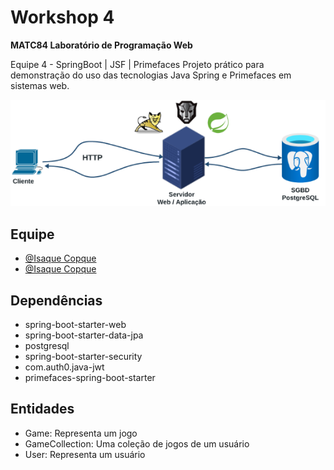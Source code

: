 
# Workshop 4 

**MATC84 Laboratório de Programação Web**

Equipe 4  - SpringBoot | JSF | Primefaces
Projeto prático para demonstração do uso das tecnologias Java Spring e Primefaces em sistemas web.

![arquitetura](ARQ.png)

## Equipe

- [@Isaque Copque](https://www.github.com/)
- [@Isaque Copque](https://www.github.com/IsaqueCopque)

## Dependências
- spring-boot-starter-web
- spring-boot-starter-data-jpa
- postgresql
- spring-boot-starter-security
- com.auth0.java-jwt
- primefaces-spring-boot-starter

## Entidades

- Game: Representa um jogo
- GameCollection: Uma coleção de jogos de um usuário
- User: Representa um usuário
